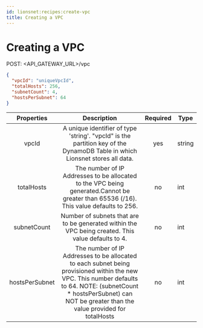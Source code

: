```yaml
---
id: lionsnet:recipes:create-vpc
title: Creating a VPC
---
```


# Creating a VPC 

POST: <API_GATEWAY_URL>/vpc

```json
{
  "vpcId": "uniqueVpcId",
  "totalHosts": 256,
  "subnetCount": 4,
  "hostsPerSubnet": 64
}
```


|   Properties   |                                                                                                           Description                                                                                                          | Required | Type   |
|:--------------:|:------------------------------------------------------------------------------------------------------------------------------------------------------------------------------------------------------------------------------:|:--------:|--------|
|      vpcId     |                                                   A unique identifier of type 'string'. "vpcId" is the partition key of the DynamoDB Table in which Lionsnet stores all data.                                                  |    yes   | string |
| totalHosts     | The number of IP Addresses to be allocated to the VPC being generated.Cannot be greater than 65536 (/16).  This value defaults to 256.                                                                                         | no       | int    |
| subnetCount    | Number of subnets that are to be generated within the VPC being created. This value defaults to 4.                                                                                                                             | no       | int    |
| hostsPerSubnet | The number of IP Addresses to be allocated to each subnet being provisioned within the new VPC.   This number defaults to 64.   NOTE: (subnetCount * hostsPerSubnet) can NOT be greater than the value provided for totalHosts | no       | int    |
